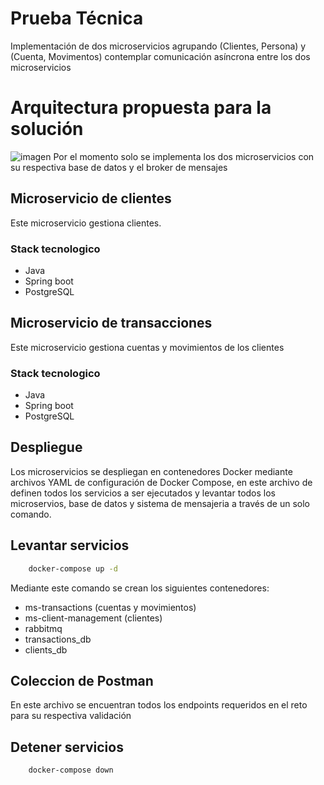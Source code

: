 # Prueba Técnica
Implementación de dos microservicios agrupando (Clientes, Persona) y (Cuenta, Movimentos) contemplar comunicación asíncrona entre los dos microservicios

# Arquitectura propuesta para la solución 
![imagen](https://file.notion.so/f/f/b9664e7a-d593-464f-88e0-4e248b735e18/d425dd87-c72e-4a3b-ad2d-034ef17d60ab/image.png?table=block&id=72dc06ae-e955-419a-add5-b2cd0a3263f5&spaceId=b9664e7a-d593-464f-88e0-4e248b735e18&expirationTimestamp=1728979200000&signature=YeRvPb0yEyM5TETwQ-9c-r0N2SPFvoLUOB-LN7fZY5s&downloadName=image.png)
Por el momento solo se implementa los dos microservicios con su respectiva base de datos y el broker de mensajes
## Microservicio de clientes
Este microservicio gestiona clientes.
### Stack tecnologico
* Java
* Spring boot
* PostgreSQL
## Microservicio  de transacciones
Este microservicio gestiona cuentas y movimientos de los clientes
### Stack tecnologico
* Java
* Spring boot
* PostgreSQL

## Despliegue
Los microservicios se despliegan en contenedores Docker mediante archivos YAML de configuración de Docker Compose, en este archivo de definen todos los servicios a ser ejecutados y levantar todos los microservios, base de datos y sistema de mensajeria a través de un solo comando. 

## Levantar servicios
``` bash
    docker-compose up -d
```
Mediante este comando se crean los siguientes contenedores:
* ms-transactions (cuentas y movimientos)
* ms-client-management (clientes)
* rabbitmq
* transactions_db
* clients_db

## Coleccion de Postman
En este archivo se encuentran todos los endpoints requeridos en el reto para su respectiva validación
## Detener servicios
``` bash
    docker-compose down
```

